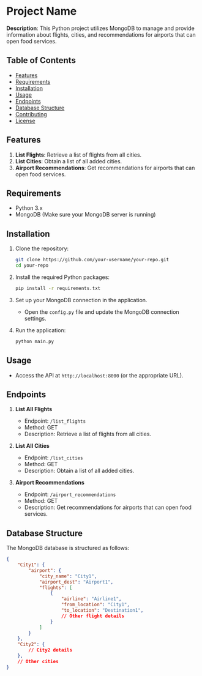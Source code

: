 # Project Name

**Description**: This Python project utilizes MongoDB to manage and provide information about flights, cities, and recommendations for airports that can open food services.

## Table of Contents

- [Features](#features)
- [Requirements](#requirements)
- [Installation](#installation)
- [Usage](#usage)
- [Endpoints](#endpoints)
- [Database Structure](#database-structure)
- [Contributing](#contributing)
- [License](#license)

## Features

1. **List Flights**: Retrieve a list of flights from all cities.
2. **List Cities**: Obtain a list of all added cities.
3. **Airport Recommendations**: Get recommendations for airports that can open food services.

## Requirements

- Python 3.x
- MongoDB (Make sure your MongoDB server is running)

## Installation

1. Clone the repository:

    ```bash
    git clone https://github.com/your-username/your-repo.git
    cd your-repo
    ```

2. Install the required Python packages:

    ```bash
    pip install -r requirements.txt
    ```

3. Set up your MongoDB connection in the application.

    - Open the `config.py` file and update the MongoDB connection settings.

4. Run the application:

    ```bash
    python main.py
    ```

## Usage

- Access the API at `http://localhost:8000` (or the appropriate URL).

## Endpoints

1. **List All Flights**
   - Endpoint: `/list_flights`
   - Method: GET
   - Description: Retrieve a list of flights from all cities.

2. **List All Cities**
   - Endpoint: `/list_cities`
   - Method: GET
   - Description: Obtain a list of all added cities.

3. **Airport Recommendations**
   - Endpoint: `/airport_recommendations`
   - Method: GET
   - Description: Get recommendations for airports that can open food services.

## Database Structure

The MongoDB database is structured as follows:

```json
{
    "City1": {
        "airport": {
            "city_name": "City1",
            "airport_dest": "Airport1",
            "flights": [
                {
                    "airline": "Airline1",
                    "from_location": "City1",
                    "to_location": "Destination1",
                    // Other flight details
                }
            ]
        }
    },
    "City2": {
        // City2 details
    },
    // Other cities
}
